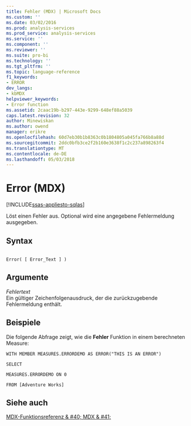```yaml
---
title: Fehler (MDX) | Microsoft Docs
ms.custom: ''
ms.date: 03/02/2016
ms.prod: analysis-services
ms.prod_service: analysis-services
ms.service: ''
ms.component: ''
ms.reviewer: ''
ms.suite: pro-bi
ms.technology: ''
ms.tgt_pltfrm: ''
ms.topic: language-reference
f1_keywords:
- ERROR
dev_langs:
- kbMDX
helpviewer_keywords:
- Error function
ms.assetid: 2caac19b-b297-443e-9299-648ef88a5039
caps.latest.revision: 32
author: Minewiskan
ms.author: owend
manager: erikre
ms.openlocfilehash: 60d7eb30b1b8363c0b1804805a045fa766b8a88d
ms.sourcegitcommit: 2ddc0bfb3ce2f2b160e3638f1c2c237a898263f4
ms.translationtype: MT
ms.contentlocale: de-DE
ms.lasthandoff: 05/03/2018
---
```

# <a name="error-mdx"></a>Error (MDX)
[!INCLUDE[ssas-appliesto-sqlas](../includes/ssas-appliesto-sqlas.md)]

  Löst einen Fehler aus. Optional wird eine angegebene Fehlermeldung ausgegeben.  
  
## <a name="syntax"></a>Syntax  
  
```  
  
Error( [ Error_Text ] )  
```  
  
## <a name="arguments"></a>Argumente  
 *Fehlertext*  
 Ein gültiger Zeichenfolgenausdruck, der die zurückzugebende Fehlermeldung enthält.  
  
## <a name="examples"></a>Beispiele  
 Die folgende Abfrage zeigt, wie die **Fehler** Funktion in einem berechneten Measure:  
  
 `WITH MEMBER MEASURES.ERRORDEMO AS ERROR("THIS IS AN ERROR")`  
  
 `SELECT`  
  
 `MEASURES.ERRORDEMO ON 0`  
  
 `FROM [Adventure Works]`  
  
## <a name="see-also"></a>Siehe auch  
 [MDX-Funktionsreferenz & #40; MDX & #41;](../mdx/mdx-function-reference-mdx.md)  
  
  
